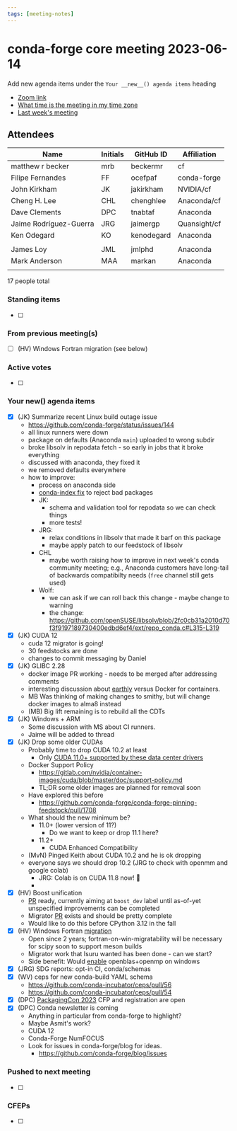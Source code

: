 ```yaml
---
tags: [meeting-notes]
---
```

# conda-forge core meeting 2023-06-14

Add new agenda items under the `Your __new__() agenda items` heading

- [Zoom link](https://zoom.us/j/9138593505?pwd=SWh3dE1IK05LV01Qa0FJZ1ZpMzJLZz09)
- [What time is the meeting in my time zone](https://dateful.com/convert/utc?t=5pm)
- [Last week's meeting](https://hackmd.io/#REPLACE_ME#)

## Attendees

| Name                    | Initials | GitHub ID        | Affiliation                 |
| ----------------------- | -------- | ---------------  | --------------------------- |
| matthew r becker        | mrb      | beckermr         | cf                          |
| Filipe Fernandes        | FF       | ocefpaf          | conda-forge                 |
| John Kirkham            | JK       | jakirkham        | NVIDIA/cf                   |
| Cheng H. Lee            | CHL      | chenghlee        | Anaconda/cf                 |
| Dave Clements           | DPC      | tnabtaf          | Anaconda                    |
| Jaime Rodríguez-Guerra  | JRG      | jaimergp         | Quansight/cf                |
| Ken Odegard             | KO       | kenodegard       | Anaconda                    |
|                         |          |                  |                             |
|  James Loy              |  JML     |  jmlphd          | Anaconda                    |
| Mark Anderson           | MAA      | markan           | Anaconda                    |
|                         |          |                  |                             |

17 people total

### Standing items

- [ ]

### From previous meeting(s)

- [ ] (HV) Windows Fortran migration (see below)

### Active votes

- [ ]

### Your __new__() agenda items

- [x] (JK) Summarize recent Linux build outage issue
    - https://github.com/conda-forge/status/issues/144
    - all linux runners were down
    - package on defaults (Anaconda `main`) uploaded to wrong subdir
    - broke libsolv in repodata fetch - so early in jobs that it broke everything
    - discussed with anaconda, they fixed it
    - we removed defaults everywhere
    - how to improve:
        - process on anaconda side
        - [conda-index fix](https://github.com/conda/conda-index/issues/105) to reject bad packages
        - JK: 
            - schema and validation tool for repodata so we can check things
            - more tests!
        - JRG:
            - relax conditions in libsolv that made it barf on this package
            - maybe apply patch to our feedstock of libsolv
        - CHL
            - maybe worth raising how to improve in next week's conda community meeting; e.g., Anaconda customers have long-tail of backwards compatibilty needs (`free` channel still gets used)
        - Wolf: 
            - we can ask if we can roll back this change - maybe change to warning
            - the change: https://github.com/openSUSE/libsolv/blob/2fc0cb31a2010d70f3f9197189730400edbd6ef4/ext/repo_conda.c#L315-L319
- [x] (JK) CUDA 12
    - cuda 12 migrator is going!
    - 30 feedstocks are done
    - changes to commit messaging by Daniel
- [x] (JK) GLIBC 2.28
    - docker image PR working - needs to be merged after addressing comments
    - interesting discussion about [earthly](https://github.com/earthly/earthly) versus Docker for containers.
    - MB Was thinking of making changes to smithy, but will change docker images to alma8 instead
    - (MB) Big lift remaining is to rebuild all the CDTs
- [x] (JK) Windows + ARM
    - Some discussion with MS about CI runners.
    - Jaime will be added to thread
- [x] (JK) Drop some older CUDAs
    - Probably time to drop CUDA 10.2 at least
        - Only [CUDA 11.0+ supported by these data center drivers]( https://docs.nvidia.com/datacenter/tesla/drivers/#cuda-drivers )
    - Docker Support Policy
        - https://gitlab.com/nvidia/container-images/cuda/blob/master/doc/support-policy.md
        - TL;DR some older images are planned for removal soon
    - Have explored this before
        - https://github.com/conda-forge/conda-forge-pinning-feedstock/pull/1708
    - What should the new minimum be?
        - 11.0+ (lower version of 11?)
            - Do we want to keep or drop 11.1 here?
        - 11.2+
            - CUDA Enhanced Compatibility
    - (MvN) Pinged Keith about CUDA 10.2 and he is ok dropping
    - everyone says we should drop 10.2 (JRG to check with openmm and google colab)
       - JRG: Colab is on CUDA 11.8 now! :tada:
       - 
- [x] (HV) Boost unification
   - [PR](https://github.com/conda-forge/boost-feedstock/pull/164) ready, currently aiming at `boost_dev` label until as-of-yet unspecified improvements can be completed
   - Migrator [PR](https://github.com/regro/cf-scripts/pull/1668) exists and should be pretty complete
   - Would like to do this before CPython 3.12 in the fall
- [x] (HV) Windows Fortran [migration](https://github.com/conda-forge/conda-forge-pinning-feedstock/pull/1359)
  - Open since 2 years; fortran-on-win-migratability will be necessary for scipy soon to support meson builds
  - Migrator work that Isuru wanted has been done - can we start?
  - Side benefit: Would [enable](https://github.com/conda-forge/openblas-feedstock/pull/115) openblas+openmp on windows
- [x] (JRG) SDG reports: opt-in CI, conda/schemas
- [x] (WV) ceps for new conda-build YAML schema
    - https://github.com/conda-incubator/ceps/pull/56
    - https://github.com/conda-incubator/ceps/pull/54
- [x] (DPC) [PackagingCon 2023](https://packaging-con.org/) CFP and registration are open
- [x] (DPC) Conda newsletter is coming
    - Anything in particular from conda-forge to highlight?
    - Maybe Asmit's work?
    - CUDA 12
    - Conda-Forge NumFOCUS
    - Look for issues in conda-forge/blog for ideas.
        - https://github.com/conda-forge/blog/issues


### Pushed to next meeting

- [ ]

### CFEPs

- [ ]
